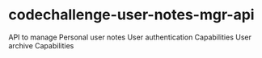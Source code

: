 # codechallenge-user-notes-mgr-api
API to manage Personal user notes
User authentication Capabilities
User archive Capabilities
